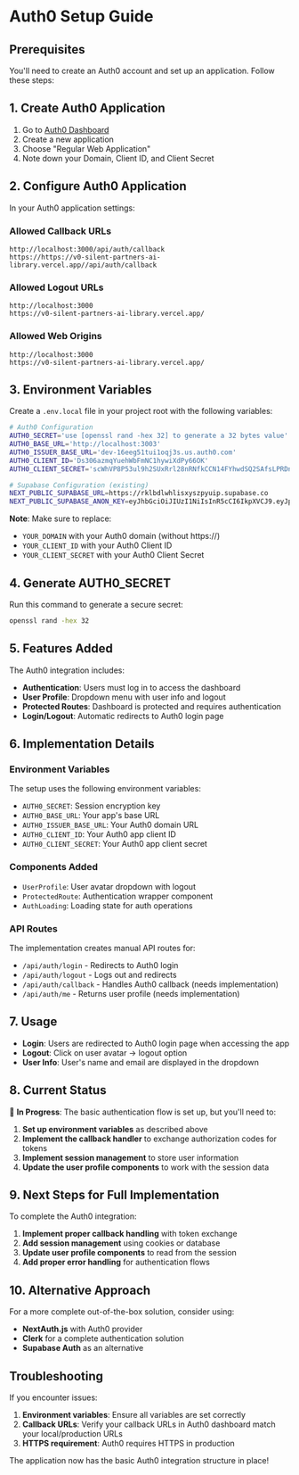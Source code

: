 # Auth0 Setup Guide

## Prerequisites

You'll need to create an Auth0 account and set up an application. Follow these steps:

## 1. Create Auth0 Application

1. Go to [Auth0 Dashboard](https://auth0.com)
2. Create a new application
3. Choose "Regular Web Application"
4. Note down your Domain, Client ID, and Client Secret

## 2. Configure Auth0 Application

In your Auth0 application settings:

### Allowed Callback URLs
```
http://localhost:3000/api/auth/callback
https://https://v0-silent-partners-ai-library.vercel.app//api/auth/callback
```

### Allowed Logout URLs
```
http://localhost:3000
https://v0-silent-partners-ai-library.vercel.app/
```

### Allowed Web Origins
```
http://localhost:3000
https://v0-silent-partners-ai-library.vercel.app/
```

## 3. Environment Variables

Create a `.env.local` file in your project root with the following variables:

```bash
# Auth0 Configuration
AUTH0_SECRET='use [openssl rand -hex 32] to generate a 32 bytes value'
AUTH0_BASE_URL='http://localhost:3003'
AUTH0_ISSUER_BASE_URL='dev-16eeg51tui1oqj3s.us.auth0.com'
AUTH0_CLIENT_ID='Ds306azmqYuehWbFmNC1hywiXdPy66OK'
AUTH0_CLIENT_SECRET='scWhVP8P53ul9h2SUxRrl28nRNfkCCN14FYhwdSQ2SAfsLPRDn-OyDOzVjE0FVxA'

# Supabase Configuration (existing)
NEXT_PUBLIC_SUPABASE_URL=https://rklbdlwhlisxyszpyuip.supabase.co
NEXT_PUBLIC_SUPABASE_ANON_KEY=eyJhbGciOiJIUzI1NiIsInR5cCI6IkpXVCJ9.eyJpc3MiOiJzdXBhYmFzZSIsInJlZiI6InJrbGJkbHdobGlzeHlzenB5dWlwIiwicm9sZSI6ImFub24iLCJpYXQiOjE3NTE1NzYxMTYsImV4cCI6MjA2NzE1MjExNn0.Y2VC6QGS9VJ3FqoBZOKSSUoJYbJfPn7dxK2GUWiZQiU
```

**Note**: Make sure to replace:
- `YOUR_DOMAIN` with your Auth0 domain (without https://)
- `YOUR_CLIENT_ID` with your Auth0 Client ID
- `YOUR_CLIENT_SECRET` with your Auth0 Client Secret

## 4. Generate AUTH0_SECRET

Run this command to generate a secure secret:

```bash
openssl rand -hex 32
```

## 5. Features Added

The Auth0 integration includes:

- **Authentication**: Users must log in to access the dashboard
- **User Profile**: Dropdown menu with user info and logout
- **Protected Routes**: Dashboard is protected and requires authentication
- **Login/Logout**: Automatic redirects to Auth0 login page

## 6. Implementation Details

### Environment Variables
The setup uses the following environment variables:
- `AUTH0_SECRET`: Session encryption key
- `AUTH0_BASE_URL`: Your app's base URL
- `AUTH0_ISSUER_BASE_URL`: Your Auth0 domain URL
- `AUTH0_CLIENT_ID`: Your Auth0 app client ID
- `AUTH0_CLIENT_SECRET`: Your Auth0 app client secret

### Components Added
- `UserProfile`: User avatar dropdown with logout
- `ProtectedRoute`: Authentication wrapper component
- `AuthLoading`: Loading state for auth operations

### API Routes
The implementation creates manual API routes for:
- `/api/auth/login` - Redirects to Auth0 login
- `/api/auth/logout` - Logs out and redirects
- `/api/auth/callback` - Handles Auth0 callback (needs implementation)
- `/api/auth/me` - Returns user profile (needs implementation)

## 7. Usage

- **Login**: Users are redirected to Auth0 login page when accessing the app
- **Logout**: Click on user avatar → logout option
- **User Info**: User's name and email are displayed in the dropdown

## 8. Current Status

🚧 **In Progress**: The basic authentication flow is set up, but you'll need to:

1. **Set up environment variables** as described above
2. **Implement the callback handler** to exchange authorization codes for tokens
3. **Implement session management** to store user information
4. **Update the user profile components** to work with the session data

## 9. Next Steps for Full Implementation

To complete the Auth0 integration:

1. **Implement proper callback handling** with token exchange
2. **Add session management** using cookies or database
3. **Update user profile components** to read from the session
4. **Add proper error handling** for authentication flows

## 10. Alternative Approach

For a more complete out-of-the-box solution, consider using:
- **NextAuth.js** with Auth0 provider
- **Clerk** for a complete authentication solution
- **Supabase Auth** as an alternative

## Troubleshooting

If you encounter issues:

1. **Environment variables**: Ensure all variables are set correctly
2. **Callback URLs**: Verify your callback URLs in Auth0 dashboard match your local/production URLs
3. **HTTPS requirement**: Auth0 requires HTTPS in production

The application now has the basic Auth0 integration structure in place! 